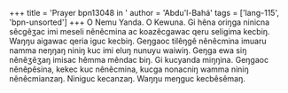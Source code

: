 +++
title = 'Prayer bpn13048 in '
author = 'Abdu'l-Bahá'
tags = ['lang-115', 'bpn-unsorted']
+++
O Nemu Yanda.  O Kewuna.  Gi hêna oriŋga ninicna sêcgêʒac imi meseli nênêcmina ac koazêcgawac qeru seligima kecbiŋ.  Waŋŋu aigawac qeria iguc kecbiŋ.  Geŋgaoc tilêŋgê nênêcmina imuaru namma neŋŋaŋ niniŋ kuc imi eluŋ nunuyu waiwiŋ.  Geŋga ewa siŋ nênêʒêʒaŋ imisac hêmma mêndac biŋ.  Gi kucyanda miŋŋina.  Geŋgaoc nênêpêsina, kekec kuc nênêcmina, kucga nonacniŋ wamma niniŋ nênêcmianzaŋ.  Niniguc kecanzaŋ.  Waŋŋu meŋguc kecbêsêmaŋ.
